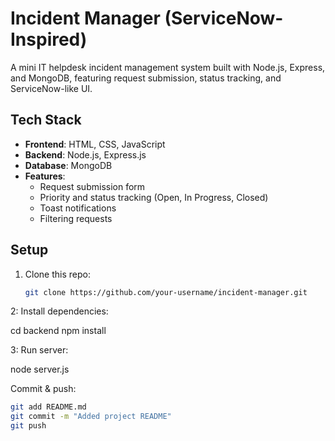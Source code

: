 # Incident Manager (ServiceNow-Inspired)

A mini IT helpdesk incident management system built with Node.js, Express, and MongoDB, featuring request submission, status tracking, and ServiceNow-like UI.

## Tech Stack
- **Frontend**: HTML, CSS, JavaScript
- **Backend**: Node.js, Express.js
- **Database**: MongoDB
- **Features**: 
  - Request submission form
  - Priority and status tracking (Open, In Progress, Closed)
  - Toast notifications
  - Filtering requests

## Setup
1. Clone this repo:
   ```bash
   git clone https://github.com/your-username/incident-manager.git


2:  Install dependencies:

cd backend
npm install


3: Run server:

node server.js



Commit & push:
```bash
git add README.md
git commit -m "Added project README"
git push
